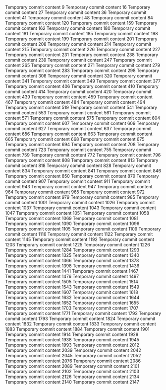 Temporary commit content 9
Temporary commit content 16
Temporary commit content 27
Temporary commit content 36
Temporary commit content 41
Temporary commit content 48
Temporary commit content 84
Temporary commit content 120
Temporary commit content 159
Temporary commit content 162
Temporary commit content 180
Temporary commit content 181
Temporary commit content 185
Temporary commit content 198
Temporary commit content 199
Temporary commit content 201
Temporary commit content 208
Temporary commit content 214
Temporary commit content 215
Temporary commit content 226
Temporary commit content 227
Temporary commit content 231
Temporary commit content 238
Temporary commit content 239
Temporary commit content 247
Temporary commit content 265
Temporary commit content 271
Temporary commit content 279
Temporary commit content 283
Temporary commit content 298
Temporary commit content 308
Temporary commit content 320
Temporary commit content 341
Temporary commit content 349
Temporary commit content 377
Temporary commit content 406
Temporary commit content 410
Temporary commit content 414
Temporary commit content 420
Temporary commit content 439
Temporary commit content 459
Temporary commit content 467
Temporary commit content 484
Temporary commit content 494
Temporary commit content 519
Temporary commit content 541
Temporary commit content 553
Temporary commit content 561
Temporary commit content 571
Temporary commit content 575
Temporary commit content 604
Temporary commit content 607
Temporary commit content 609
Temporary commit content 627
Temporary commit content 637
Temporary commit content 656
Temporary commit content 663
Temporary commit content 665
Temporary commit content 668
Temporary commit content 675
Temporary commit content 694
Temporary commit content 708
Temporary commit content 723
Temporary commit content 755
Temporary commit content 759
Temporary commit content 772
Temporary commit content 796
Temporary commit content 808
Temporary commit content 813
Temporary commit content 818
Temporary commit content 828
Temporary commit content 834
Temporary commit content 841
Temporary commit content 846
Temporary commit content 850
Temporary commit content 879
Temporary commit content 907
Temporary commit content 911
Temporary commit content 943
Temporary commit content 947
Temporary commit content 964
Temporary commit content 965
Temporary commit content 972
Temporary commit content 979
Temporary commit content 985
Temporary commit content 1001
Temporary commit content 1026
Temporary commit content 1037
Temporary commit content 1043
Temporary commit content 1047
Temporary commit content 1051
Temporary commit content 1058
Temporary commit content 1069
Temporary commit content 1081
Temporary commit content 1090
Temporary commit content 1096
Temporary commit content 1105
Temporary commit content 1109
Temporary commit content 1116
Temporary commit content 1122
Temporary commit content 1145
Temporary commit content 1192
Temporary commit content 1203
Temporary commit content 1225
Temporary commit content 1226
Temporary commit content 1284
Temporary commit content 1293
Temporary commit content 1325
Temporary commit content 1340
Temporary commit content 1366
Temporary commit content 1378
Temporary commit content 1398
Temporary commit content 1436
Temporary commit content 1441
Temporary commit content 1467
Temporary commit content 1476
Temporary commit content 1497
Temporary commit content 1505
Temporary commit content 1514
Temporary commit content 1543
Temporary commit content 1549
Temporary commit content 1607
Temporary commit content 1618
Temporary commit content 1632
Temporary commit content 1644
Temporary commit content 1652
Temporary commit content 1655
Temporary commit content 1703
Temporary commit content 1707
Temporary commit content 1771
Temporary commit content 1792
Temporary commit content 1793
Temporary commit content 1824
Temporary commit content 1832
Temporary commit content 1833
Temporary commit content 1883
Temporary commit content 1884
Temporary commit content 1901
Temporary commit content 1914
Temporary commit content 1928
Temporary commit content 1938
Temporary commit content 1945
Temporary commit content 1993
Temporary commit content 2012
Temporary commit content 2039
Temporary commit content 2042
Temporary commit content 2045
Temporary commit content 2052
Temporary commit content 2076
Temporary commit content 2086
Temporary commit content 2089
Temporary commit content 2101
Temporary commit content 2102
Temporary commit content 2103
Temporary commit content 2126
Temporary commit content 2134
Temporary commit content 2140
Temporary commit content 2147
